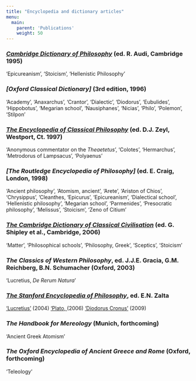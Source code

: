 ```yaml
---
title: "Encyclopedia and dictionary articles"
menu:
  main:
    parent: 'Publications'
    weight: 50
---
```


### _[Cambridge Dictionary of Philosophy](http://www.cambridge.org/uk/catalogue/catalogue.asp?isbn=0521637228)_ (ed. R. Audi, Cambridge 1995)
‘Epicureanism’, ‘Stoicism’, ‘Hellenistic Philosophy’

### _[Oxford Classical Dictionary]_ (3rd edition, 1996)
‘Academy’, ‘Anaxarchus’, ‘Crantor’, ‘Dialectic’, ‘Diodorus’, ‘Eubulides’, ‘Hippobotus’, ‘Megarian school’, ‘Nausiphanes’, ‘Nicias’, ‘Philo’, ‘Polemon’, ‘Stilpon’

### _[The Encyclopedia of Classical Philosophy](http://www.amazon.com/exec/obidos/ASIN/188496494X/cdparadise-20/104-4271026-7613559)_ (ed. D.J. Zeyl, Westport, Ct. 1997)
‘Anonymous commentator on the _Theaetetus_’, ‘Colotes’, ‘Hermarchus’, ‘Metrodorus of Lampsacus’, ‘Polyaenus’

### _[The Routledge Encyclopedia of Philosophy]_ (ed. E. Craig, London, 1998)
‘Ancient philosophy’, ‘Atomism, ancient’, ‘Arete’, ‘Ariston of Chios’, ‘Chrysippus’, ’Cleanthes, ‘Epicurus’, ‘Epicureanism’, ‘Dialectical school’, ‘Hellenistic philosophy’, ‘Megarian school’, ‘Parmenides’, ‘Presocratic philosophy’, ‘Melissus’, ‘Stoicism’, ‘Zeno of Citium’

### _[The Cambridge Dictionary of Classical Civilisation](http://www.cambridge.org/us/catalogue/catalogue.asp?isbn=0521483131)_ (ed. G. Shipley et al., Cambridge, 2006)
‘Matter’, ‘Philosophical schools’, ‘Philosophy, Greek’, ‘Sceptics’, ‘Stoicism’

### _The Classics of Western Philosophy_, ed. J.J.E. Gracia, G.M. Reichberg, B.N. Schumacher (Oxford, 2003)
‘Lucretius, _De Rerum Natura_’

### _[The Stanford Encyclopedia of Philosophy](http://plato.stanford.edu/)_, ed. E.N. Zalta
[‘Lucretius’](http://plato.stanford.edu/entries/lucretius/) (2004)
[‘Plato, ](http://plato.stanford.edu/entries/plato-cratylus/) (2006)
[‘Diodorus Cronus’](http://plato.stanford.edu/entries/diodorus-cronus/) (2009)

### _The Handbook for Mereology_ (Munich, forthcoming)

‘Ancient Greek Atomism’

### _The Oxford Encyclopedia of Ancient Greece and Rome_ (Oxford, forthcoming)

‘Teleology’
